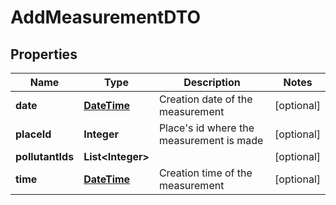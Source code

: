 
# AddMeasurementDTO

## Properties
Name | Type | Description | Notes
------------ | ------------- | ------------- | -------------
**date** | [**DateTime**](DateTime.md) | Creation date of the measurement |  [optional]
**placeId** | **Integer** | Place&#39;s id where the measurement is made |  [optional]
**pollutantIds** | **List&lt;Integer&gt;** |  |  [optional]
**time** | [**DateTime**](DateTime.md) | Creation time of the measurement |  [optional]



